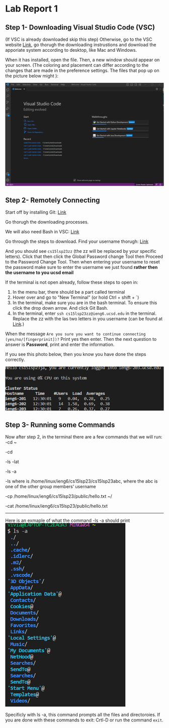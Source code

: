 # Lab Report 1

## Step 1- Downloading Visual Studio Code (VSC)
(If VSC is already downloaded skip this step)
Otherwise, go to the VSC website
[Link](https://code.visualstudio.com/), go thorugh the downloading instrustions and 
download the apporiate system according to desktop, like Mac and Windows.

When it has installed, open the file. Then, a new window should appear on your screen.
(The coloring and placement can differ according to the changes that are made in the
preference settings. The files that pop up on the picture below might ): 

![Image](https://raw.githubusercontent.com/viviantran706/cse15l-lab-reports/main/Screenshot%202023-04-06%20121847.png)

## Step 2- Remotely Connecting 
Start off by installing Git: [Link](https://gitforwindows.org/)

Go thorugh the downloading processes.

We will also need Bash in VSC: [Link](https://stackoverflow.com/questions/42606837/how-do-i-use-bash-on-windows-from-the-visual-studio-code-integrated-terminal/50527994#50527994)

Go through the steps to download.
Find your username thorugh: [Link](https://sdacs.ucsd.edu/~icc/index.php)

And you should see `cs15lsp23zz` (the zz will be replaced by your specific letters). Click that then click the Global Password change Tool then Proceed to the Password Change Tool. Then when entering your username to reset the password make sure to enter the username we just found **rather then the username to you ucsd email**


If the terminal is not open already, follow these steps to open in:
1. In the menu bar, there should be a part called terminal
2. Hover over and go to "New Terminal" (or hold Ctrl + shift + `)
3. In the terminal, make sure you are in the bash terminal. To ensure this click the drop down arrow. And click Git Bash.
4. In the terminal, enter `ssh cs15lsp23zz@ieng6.ucsd.edu` in the terminal. Replace the zz with the las two letters in you username (can be found at [Link](https://sdacs.ucsd.edu/~icc/index.php).)

When the message `Are you sure you want to continue connecting (yes/no/[fingerprinit])?` Print yes then enter. Then the next question to answer is **Password**, print and enter the information.

If you see this photo below, then you know you have done the steps correctly.

![Image](https://raw.githubusercontent.com/viviantran706/cse15l-lab-reports/main/Screenshot%202023-04-06%20123418.png)

## Step 3- Running some Commands
Now after step 2, in the terminal there are a few commands that we will run:
-cd ~

-cd

-ls -lat

-ls -a

-ls <directory> where <directory> is /home/linux/ieng6/cs15lsp23/cs15lsp23abc, where the abc is one of the other group members’ username

-cp /home/linux/ieng6/cs15lsp23/public/hello.txt ~/

-cat /home/linux/ieng6/cs15lsp23/public/hello.txt

---

Here is an exmaple of what the command -ls -a should print 
![Print](https://raw.githubusercontent.com/viviantran706/cse15l-lab-reports/main/Screenshot%202023-04-06%20125122.png)


  
Specificly with ls -a, this command prompts all the files and directoroies. If you are done with these commands to exit: Crtl-D or run the command `exit`.
